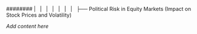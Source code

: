 ######## |   |   |   |   |   |   |   ├── Political Risk in Equity Markets (Impact on Stock Prices and Volatility)

*Add content here*
